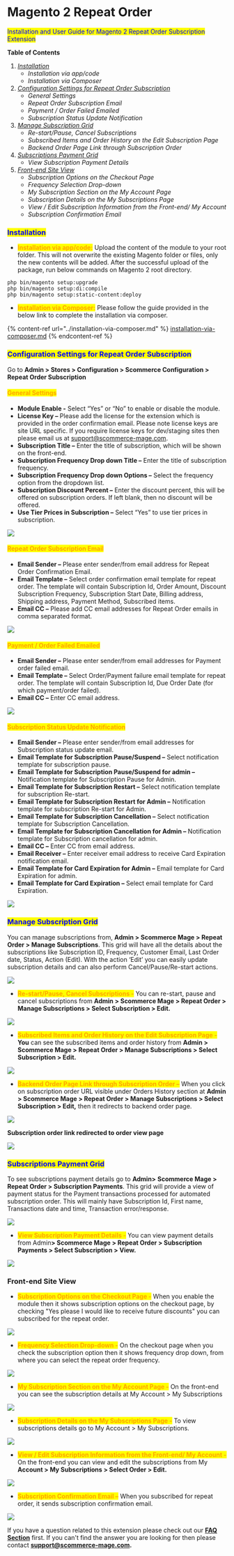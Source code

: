# Magento 2 Repeat Order

<mark style="color:blue;">Installation and User Guide for Magento 2 Repeat Order Subscription Extension</mark>

**Table of Contents**

1. [_Installation_ ](magento-2-repeat-order.md#bookmark0)
   * _Installation via app/code_&#x20;
   * _Installation via Composer_
2. [_Configuration Settings for Repeat Order Subscription_ ](magento-2-repeat-order.md#bookmark3)
   * _General Settings_&#x20;
   * _Repeat Order Subscription Email_&#x20;
   * _Payment / Order Failed Emailed_&#x20;
   * _Subscription Status Update Notification_&#x20;
3. [_Manage Subscription Grid_ ](magento-2-repeat-order.md#manage-subscription-grid)
   * _Re-start/Pause, Cancel Subscriptions_&#x20;
   * _Subscribed Items and Order History on the Edit Subscription Page_&#x20;
   * _Backend Order Page Link through Subscription Order_&#x20;
4. [_Subscriptions Payment Grid_ ](magento-2-repeat-order.md#subscriptions-payment-grid)
   * _View Subscription Payment Details_&#x20;
5. [_Front-end Site View_ ](magento-2-repeat-order.md#bookmark14)
   * _Subscription Options on the Checkout Page_&#x20;
   * _Frequency Selection Drop-down_&#x20;
   * _My Subscription Section on the My Account Page_&#x20;
   * _Subscription Details on the My Subscriptions Page_&#x20;
   * _View / Edit Subscription Information from the Front-end/ My Account_&#x20;
   * _Subscription Confirmation Email_ &#x20;

### <mark style="color:blue;">Installation</mark> <a href="#bookmark0" id="bookmark0"></a>

* <mark style="color:orange;">**Installation via app/code:**</mark> Upload the content of the module to your root folder. This will not overwrite the existing Magento folder or files, only the new contents will be added. After the successful upload of the package, run below commands on Magento 2 root directory.

```
php bin/magento setup:upgrade
php bin/magento setup:di:compile
php bin/magento setup:static-content:deploy
```

* <mark style="color:orange;">**Installation via Composer:**</mark> Please follow the guide provided in the below link to complete the installation via composer.

{% content-ref url="../installation-via-composer.md" %}
[installation-via-composer.md](../installation-via-composer.md)
{% endcontent-ref %}

### <mark style="color:blue;">Configuration Settings for Repeat Order Subscription</mark> <a href="#bookmark3" id="bookmark3"></a>

Go to **Admin > Stores > Configuration > Scommerce Configuration > Repeat Order Subscription**

#### <mark style="color:orange;">General Settings</mark> <a href="#bookmark4" id="bookmark4"></a>

* **Module Enable -** Select “Yes” or “No” to enable or disable the module.
* **License Key –** Please add the license for the extension which is provided in the order confirmation email. Please note license keys are site URL specific. If you require license keys for dev/staging sites then please email us at [support@scommerce-mage.com](mailto:support@scommerce-mage.com).
* **Subscription Title –** Enter the title of subscription, which will be shown on the front-end.
* **Subscription Frequency Drop down Title –** Enter the title of subscription frequency.
* **Subscription Frequency Drop down Options –** Select the frequency option from the dropdown list.
* **Subscription Discount Percent –** Enter the discount percent, this will be offered on subscription orders. If left blank, then no discount will be offered.
* **Use Tier Prices in Subscription –** Select “Yes” to use tier prices in subscription.

![](../../.gitbook/assets/repeat_general.jpg)

#### <mark style="color:orange;">Repeat Order Subscription Email</mark> <a href="#bookmark5" id="bookmark5"></a>

* **Email Sender –** Please enter sender/from email address for Repeat Order Confirmation Email.
* **Email Template –** Select order confirmation email template for repeat order. The template will contain Subscription Id, Order Amount, Discount Subscription Frequency, Subscription Start Date, Billing address, Shipping address, Payment Method, Subscribed items.
* **Email CC –** Please add CC email addresses for Repeat Order emails in comma separated format.

![](../../.gitbook/assets/repeat_confirmationmail.jpg)

#### <mark style="color:orange;">Payment / Order Failed Emailed</mark> <a href="#bookmark6" id="bookmark6"></a>

* **Email Sender –** Please enter sender/from email addresses for Payment order failed email.
* **Email Template –** Select Order/Payment failure email template for repeat order. The template will contain Subscription Id, Due Order Date (for which payment/order failed).
* **Email CC –** Enter CC email address.

![](../../.gitbook/assets/repeat_paymentfailed.jpg)

#### <mark style="color:orange;">Subscription Status Update Notification</mark> <a href="#bookmark7" id="bookmark7"></a>

* **Email Sender –** Please enter sender/from email addresses for Subscription status update email.
* **Email Template for Subscription Pause/Suspend –** Select notification template for subscription pause.
* **Email Template for Subscription Pause/Suspend for admin –** Notification template for Subscription Pause for Admin.
* **Email Template for Subscription Restart –** Select notification template for subscription Re-start.
* **Email Template for Subscription Restart for Admin –** Notification template for subscription Re-start for Admin.
* **Email Template for Subscription Cancellation –** Select notification template for Subscription Cancellation.
* **Email Template for Subscription Cancellation for Admin –** Notification template for Subscription cancellation for admin.
* **Email CC –** Enter CC from email address.
* **Email Receiver –** Enter receiver email address to receive Card Expiration notification email.
* **Email Template for Card Expiration for Admin –** Email template for Card Expiration for admin.
* **Email Template for Card Expiration –** Select email template for Card Expiration.

![](../../.gitbook/assets/repeat_substatus.jpg)

### <mark style="color:blue;">**Manage Subscription Grid**</mark>

You can manage subscriptions from, **Admin > Scommerce Mage > Repeat Order > Manage Subscriptions**. This grid will have all the details about the subscriptions like Subscription ID, Frequency, Customer Email, Last Order date, Status, Action (Edit). With the action ‘Edit’ you can easily update subscription details and can also perform Cancel/Pause/Re-start actions.

![](../../.gitbook/assets/repeat_managesubgrid.jpg)

* <mark style="color:orange;">**Re-start/Pause, Cancel Subscriptions -**</mark> You can re-start, pause and cancel subscriptions from **Admin > Scommerce Mage > Repeat Order > Manage Subscriptions > Select Subscription > Edit.**

![](../../.gitbook/assets/repeat_restart.jpg)

* <mark style="color:orange;">**Subscribed Items and Order History on the Edit Subscription Page -**</mark>**&#x20;You** can see the subscribed items and order history from **Admin > Scommerce Mage > Repeat Order > Manage Subscriptions > Select Subscription > Edit.**

![](../../.gitbook/assets/repeat_subhistory.jpg)

* <mark style="color:orange;">**Backend Order Page Link through Subscription Order –**</mark> When you click on subscription order URL visible under Orders History section at **Admin > Scommerce Mage > Repeat Order > Manage Subscriptions > Select Subscription > Edit,** then it redirects to backend order page.

![](../../.gitbook/assets/repeat_backendorder.jpg)

**Subscription order link redirected to order view page**

![](../../.gitbook/assets/repeat_subscriptionorderlink.jpg)

### <mark style="color:blue;">**Subscriptions Payment Grid**</mark>&#x20;

&#x20;To see subscriptions payment details go to **Admin>** **Scommerce Mage > Repeat Order > Subscription Payments**. This grid will provide a view of payment status for the Payment transactions processed for automated subscription order. This will mainly have Subscription Id, First name, Transactions date and time, Transaction error/response.

![](../../.gitbook/assets/repeat_subpaymentgrid.jpg)

* <mark style="color:orange;">**View Subscription Payment Details -**</mark> You can view payment details from Admi&#x6E;**> Scommerce Mage > Repeat Order > Subscription Payments > Select Subscription > View.**

![](../../.gitbook/assets/repeat_viewsubpaydetail.jpg)

### Front-end Site View <a href="#bookmark14" id="bookmark14"></a>

* <mark style="color:orange;">**Subscription Options on the Checkout Page -**</mark> When you enable the module then it shows subscription options on the checkout page, by checking "Yes please I would like to receive future discounts" you can subscribed for the repeat order.

![](../../.gitbook/assets/repeat_front1.jpg)

* <mark style="color:orange;">**Frequency Selection Drop-down -**</mark> On the checkout page when you check the subscription option then it shows frequency drop down, from where you can select the repeat order frequency.

![](../../.gitbook/assets/repeat_front2.jpg)

* <mark style="color:orange;">**My Subscription Section on the My Account Page -**</mark> On the front-end you can see the subscription details at My Account > My Subscriptions

![](../../.gitbook/assets/repeat_front3.jpg)

* <mark style="color:orange;">**Subscription Details on the My Subscriptions Page -**</mark> To view subscriptions details go to My Account > My Subscriptions.

![](../../.gitbook/assets/repeat_front4.jpg)

* <mark style="color:orange;">**View / Edit Subscription Information from the Front-end/ My Account -**</mark> On the front-end you can view and edit the subscriptions from My **Account > My Subscriptions > Select Order > Edit.**

![](../../.gitbook/assets/repeat_front5.jpg)

* <mark style="color:orange;">**Subscription Confirmation Email –**</mark> When you subscribed for repeat order, it sends subscription confirmation email.

![](../../.gitbook/assets/repeat_front6.jpg)

If you have a question related to this extension please check out our [**FAQ Section**](https://www.scommerce-mage.com/magento-2-repeat-order.html#faq) first. If you can't find the answer you are looking for then please contact [**support@scommerce-mage.com**](mailto:core@scommerce-mage.com)**.**
